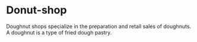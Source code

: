 # Donut-shop
Doughnut shops  specialize in the preparation and retail sales of doughnuts. A doughnut is a type of fried dough pastry.
